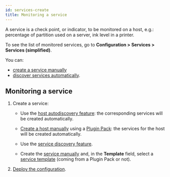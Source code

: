 ```yaml
---
id: services-create
title: Monitoring a service
---
```


A service is a check point, or indicator, to be monitored on a host, e.g.: percentage of partition used on a server, ink level in a printer.

To see the list of monitored services, go to **Configuration > Services > Services (simplified)**.

You can:

- [create a service manually](services.md)
- [discover services automatically](../discovery/services-discovery.md).

## Monitoring a service

1. Create a service:

    - Use the [host autodiscovery feature](../discovery/hosts-discovery.md): the corresponding services will be created automatically.

    - [Create a host manually](hosts.md) using a [Plugin Pack](../pluginpacks.md): the services for the host will be created automatically.

    - Use the [service discovery feature](../discovery/services-discovery.md).

    - Create the [service manually](services.md) and, in the **Template** field, select a [service template](services-templates.md) (coming from a Plugin Pack or not).

2. [Deploy the configuration](../monitoring-servers/deploying-a-configuration.md).